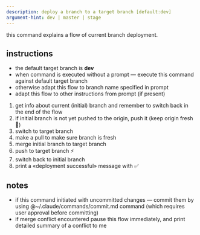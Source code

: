 ```yaml
---
description: deploy a branch to a target branch [default:dev]
argument-hint: dev | master | stage
---
```


this command explains a flow of current branch deployment.

## instructions

- the default target branch is **dev**
- when command is executed without a prompt — execute this command against default target branch
- otherwise adapt this flow to branch name specified in prompt
- adapt this flow to other instructions from prompt (if present)

1. get info about current (initial) branch and remember to switch back in the end of the flow
2. if initial branch is not yet pushed to the origin, push it (keep origin fresh 🥩)
3. switch to target branch
4. make a pull to make sure branch is fresh
5. merge initial branch to target branch
6. push to target branch ⚡
7. switch back to initial branch
8. print a «deployment successful» message with ✅

## notes

- if this command initiated with uncommitted changes — commit them by using @~/.claude/commands/commit.md command (which requires user approval before committing)
- if merge conflict encountered pause this flow immediately, and print detailed summary of a conflict to me
